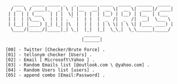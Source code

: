 

           ____   _____ _____ _   _ _______ _____  _____  ______  _____
          / __ \ / ____|_   _| \ | |__   __|  __ \|  __ \|  ____|/ ____|
         | |  | | (___   | | |  \| |  | |  | |__) | |__) | |__  | (___
         | |  | |\___ \  | | | . ` |  | |  |  _  /|  _  /|  __|  \___ \
         | |__| |____) |_| |_| |\  |  | |  | | \ \| | \ \| |____ ____) |
          \____/|_____/|_____|_| \_|  |_|  |_|  \_\_|  \_\______|_____/
                                      ______
                                     |______|

        [00] - Twitter [Checker/Brute Force] .
        [01] - tellonym checker [Users] .
        [02] - Email [ Microsoft\Yahoo ] .
        [03] - Random Emails list [@outlook.com \ @yahoo.com] .
        [04] - Random Users list [users] .
        [05] - append combo [Email:Password] .
